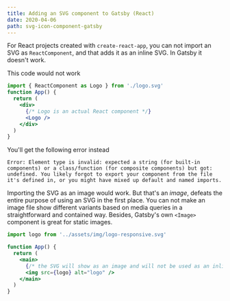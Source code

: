 ```yaml
---
title: Adding an SVG component to Gatsby (React)
date: 2020-04-06
path: svg-icon-component-gatsby
---
```


For React projects created with `create-react-app`, you can not import an SVG as `ReactComponent`, and that adds it as an inline SVG. In Gatsby it doesn't work.

This code would not work

```jsx
import { ReactComponent as Logo } from './logo.svg'
function App() {
  return (
    <div>
      {/* Logo is an actual React component */}
      <Logo />
    </div>
  )
}
```

You'll get the following error instead

```
Error: Element type is invalid: expected a string (for built-in components) or a class/function (for composite components) but got: undefined. You likely forgot to export your component from the file it's defined in, or you might have mixed up default and named imports.
```

Importing the SVG as an image would work. But that's an _image_, defeats the entire purpose of using an SVG in the first place. You can not make an image file show different variants based on media queries in a straightforward and contained way. Besides, Gatsby's own `<Image>` component is great for static images.

```jsx
import logo from '../assets/img/logo-responsive.svg'

function App() {
  return (
    <main>
      {/* the SVG will show as an image and will not be used as an inline SVG */}
      <img src={logo} alt="logo" />
    </main>
  )
}
```
